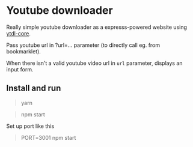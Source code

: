 # Youtube downloader

Really simple youtube downloader as a expresss-powered website using [ytdl-core](https://github.com/fent/node-ytdl-core).

Pass youtube url in ?url=... parameter (to directly call eg. from bookmarklet).

When there isn't a valid youtube video url in `url` parameter, displays an input form.

## Install and run

> yarn

> npm start

Set up port like this

> PORT=3001 npm start